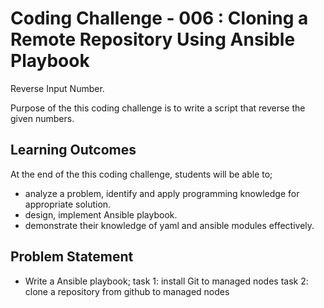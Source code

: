 # Coding Challenge - 006 : Cloning a Remote Repository Using Ansible Playbook

Reverse Input Number.

Purpose of the this coding challenge is to write a script that reverse the given numbers.

## Learning Outcomes

At the end of the this coding challenge, students will be able to;

- analyze a problem, identify and apply programming knowledge for appropriate solution.
- design, implement Ansible playbook.
- demonstrate their knowledge of yaml and ansible modules effectively.

## Problem Statement

- Write a Ansible playbook;
  task 1: install Git to managed nodes
  task 2: clone a repository from github to managed nodes

